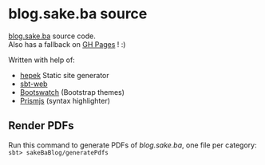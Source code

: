 # blog.sake.ba source
[blog.sake.ba](https://blog.sake.ba/) source code.  
Also has a fallback on [GH Pages](https://sake92.github.io/sake-ba-blog-source/) ! :)

Written with help of:
- [hepek](https://github.com/sake92/hepek) Static site generator
- [sbt-web](https://github.com/sbt/sbt-web)
- [Bootswatch](https://bootswatch.com/) (Bootstrap themes)
- [Prismjs](http://prismjs.com/) (syntax highlighter)


## Render PDFs
Run this command to generate PDFs of *blog.sake.ba*, one file per category:
`sbt> sakeBaBlog/generatePdfs`
